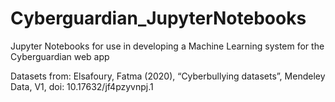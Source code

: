# Cyberguardian_JupyterNotebooks
Jupyter Notebooks for use in developing a Machine Learning system for the Cyberguardian web app

Datasets from: Elsafoury, Fatma (2020), “Cyberbullying datasets”, Mendeley Data, V1, doi: 10.17632/jf4pzyvnpj.1
